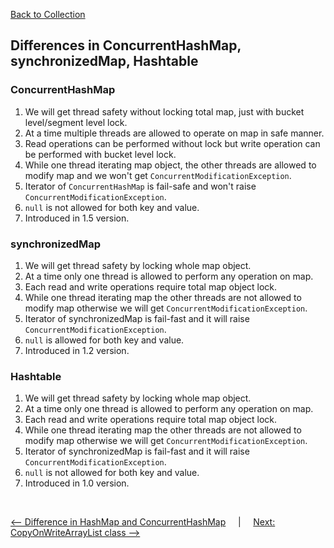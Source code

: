 [Back to Collection](../README.md)


## Differences in ConcurrentHashMap, synchronizedMap, Hashtable

### ConcurrentHashMap
1. We will get thread safety without locking total map, just with bucket level/segment level lock.
2. At a time multiple threads are allowed to operate on map in safe manner.
3. Read operations can be performed without lock but write operation can be performed with bucket level lock.
4. While one thread iterating map object, the other threads are allowed to modify map and we won't get `ConcurrentModificationException`.
5. Iterator of `ConcurrentHashMap` is fail-safe and won't raise `ConcurrentModificationException`.
6. `null` is not allowed for both key and value.
7. Introduced in 1.5 version.

### synchronizedMap
1. We will get thread safety by locking whole map object.
2. At a time only one thread is allowed to perform any operation on map.
3. Each read and write operations require total map object lock.
4. While one thread iterating map the other threads are not allowed to modify map otherwise we will get `ConcurrentModificationException`.
5. Iterator of synchronizedMap is fail-fast and it will raise `ConcurrentModificationException`.
6. `null` is allowed for both key and value.
7. Introduced in 1.2 version.

### Hashtable
1. We will get thread safety by locking whole map object.
2. At a time only one thread is allowed to perform any operation on map.
3. Each read and write operations require total map object lock.
4. While one thread iterating map the other threads are not allowed to modify map otherwise we will get `ConcurrentModificationException`.
5. Iterator of synchronizedMap is fail-fast and it will raise `ConcurrentModificationException`.
6. `null` is not allowed for both key and value.
7. Introduced in 1.0 version.



<Br>

[<-- Difference in HashMap and ConcurrentHashMap](../6_concurrent_collection/dif_hashmap_and_concurrent_hashmap.md) &nbsp;&nbsp;&nbsp;&nbsp;|&nbsp;&nbsp;&nbsp;&nbsp; [Next: CopyOnWriteArrayList class -->](../6_concurrent_collection/copy_on_write_arraylist_class.md)

<br>
